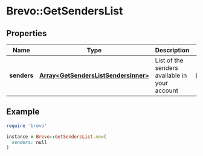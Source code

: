 # Brevo::GetSendersList

## Properties

| Name | Type | Description | Notes |
| ---- | ---- | ----------- | ----- |
| **senders** | [**Array&lt;GetSendersListSendersInner&gt;**](GetSendersListSendersInner.md) | List of the senders available in your account | [optional] |

## Example

```ruby
require 'brevo'

instance = Brevo::GetSendersList.new(
  senders: null
)
```

